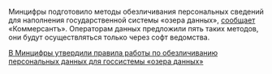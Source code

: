 <!--2025-04-15 14:12:27-->
<div class="yb">
  <div class="rss habr"><p>Минцифры подготовило методы обезличивания персональных сведений для&nbsp;наполнения государственной системы «озера данных», <a href="https://www.kommersant.ru/doc/7657250" rel="noopener noreferrer nofollow">сообщает</a> «Коммерсантъ». Операторам данных предложили пять таких методов, они будут осуществляться только через софт ведомства. </p> <a... <p class="titl"><a href="https://habr.com/ru/news/901090/?utm_source=habrahabr&utm_medium=rss&utm_campaign=901090">В Минцифры утвердили правила работы по обезличиванию персональных данных для госсистемы «озера данных»</a></p></div>
</div>
